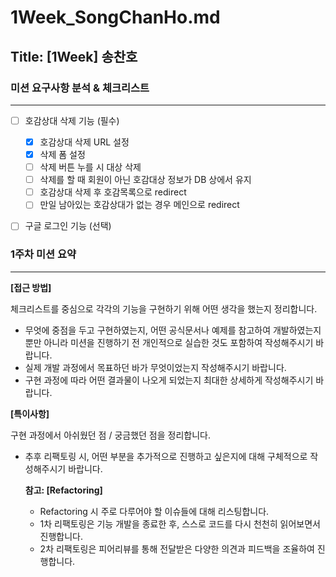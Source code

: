 # 1Week_SongChanHo.md

## Title: [1Week] 송찬호

### 미션 요구사항 분석 & 체크리스트

---

- [ ] 호감상대 삭제 기능 (필수)

  - [x] 호감상대 삭제 URL 설정
  - [x] 삭제 폼 설정
  - [ ] 삭제 버튼 누를 시 대상 삭제
  - [ ] 삭제를 할 때 회원이 아닌 호감대상 정보가 DB 상에서 유지
  - [ ] 호감상대 삭제 후 호감목록으로 redirect
  - [ ] 만일 남아있는 호감상대가 없는 경우 메인으로 redirect

- [ ] 구글 로그인 기능 (선택)

### 1주차 미션 요약

---

**[접근 방법]**

체크리스트를 중심으로 각각의 기능을 구현하기 위해 어떤 생각을 했는지 정리합니다.

- 무엇에 중점을 두고 구현하였는지, 어떤 공식문서나 예제를 참고하여 개발하였는지 뿐만 아니라 미션을 진행하기 전 개인적으로 실습한 것도 포함하여 작성해주시기 바랍니다.
- 실제 개발 과정에서 목표하던 바가 무엇이었는지 작성해주시기 바랍니다.
- 구현 과정에 따라 어떤 결과물이 나오게 되었는지 최대한 상세하게 작성해주시기 바랍니다.



**[특이사항]**

구현 과정에서 아쉬웠던 점 / 궁금했던 점을 정리합니다.

- 추후 리팩토링 시, 어떤 부분을 추가적으로 진행하고 싶은지에 대해 구체적으로 작성해주시기 바랍니다.

  **참고: [Refactoring]**

    - Refactoring 시 주로 다루어야 할 이슈들에 대해 리스팅합니다.
    - 1차 리팩토링은 기능 개발을 종료한 후, 스스로 코드를 다시 천천히 읽어보면서 진행합니다.
    - 2차 리팩토링은 피어리뷰를 통해 전달받은 다양한 의견과 피드백을 조율하여 진행합니다.